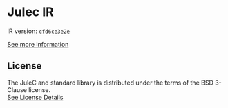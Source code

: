 # Julec IR

IR version: [`cfd6ce3e2e`](https://github.com/julelang/jule/tree/cfd6ce3e2ee735dc5c6ca93965310c6a61cd9255)

[See more information](https://manual.jule.dev/getting-started/install-from-source/compile-from-ir.html)

## License

The JuleC and standard library is distributed under the terms of the BSD 3-Clause license. \
[See License Details](./LICENSE)
